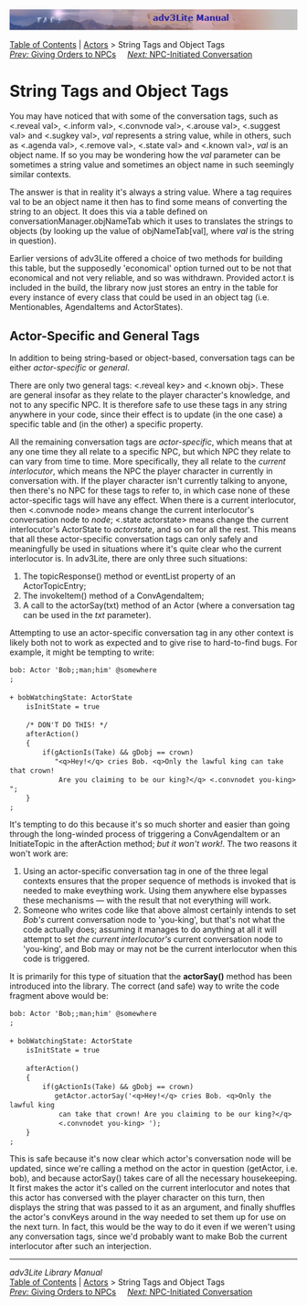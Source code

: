 ---
---
<div class="topbar">

<img src="topbar.jpg" data-border="0" />

</div>

<div class="nav">

<a href="toc.html" class="nav">Table of Contents</a> \|
<a href="actor.html" class="nav">Actors</a> \> String Tags and Object
Tags  
<span class="navnp"><a href="orders.html" class="nav"><em>Prev:</em> Giving Orders to
NPCs</a>    
<a href="initiate.html" class="nav"><em>Next:</em> NPC-Initiated
Conversation</a>     </span>

</div>

<div class="main">

# String Tags and Object Tags

You may have noticed that with some of the conversation tags, such as
\<.reveal val\>, \<.inform val\>, \<.convnode val\>, \<.arouse val\>,
\<.suggest val\> and \<.sugkey val\>, *val* represents a string value,
while in others, such as \<.agenda val\>, \<.remove val\>, \<.state
val\> and \<.known val\>, *val* is an object name. If so you may be
wondering how the *val* parameter can be sometimes a string value and
sometimes an object name in such seemingly similar contexts.

The answer is that in reality it's always a string value. Where a tag
requires val to be an object name it then has to find some means of
converting the string to an object. It does this via a table defined on
conversationManager.objNameTab which it uses to translates the strings
to objects (by looking up the value of objNameTab\[val\], where *val* is
the string in question).

Earlier versions of adv3Lite offered a choice of two methods for
building this table, but the supposedly 'economical' option turned out
to be not that economical and not very reliable, and so was withdrawn.
Provided actor.t is included in the build, the library now just stores
an entry in the table for every instance of every class that could be
used in an object tag (i.e. Mentionables, AgendaItems and ActorStates).

## <span id="actor-tag-idx">Actor-Specific and General Tags</span>

In addition to being string-based or object-based, conversation tags can
be either *actor-specific* or *general*.

There are only two general tags: \<.reveal key\> and \<.known obj\>.
These are general insofar as they relate to the player character's
knowledge, and not to any specific NPC. It is therefore safe to use
these tags in any string anywhere in your code, since their effect is to
update (in the one case) a specific table and (in the other) a specific
property.

All the remaining conversation tags are *actor-specific*, which means
that at any one time they all relate to a specific NPC, but which NPC
they relate to can vary from time to time. More specifically, they all
relate to the *<span id="curint_idx">current interlocutor</span>*, which
means the NPC the player character in currently in conversation with. If
the player character isn't currently talking to anyone, then there's no
NPC for these tags to refer to, in which case none of these
actor-specific tags will have any effect. When there is a current
interlocutor, then \<.convnode node\> means change the current
interlocutor's conversation node to *node*; \<.state actorstate\> means
change the current interlocutor's ActorState to *actorstate*, and so on
for all the rest. This means that all these actor-specific conversation
tags can only safely and meaningfully be used in situations where it's
quite clear who the current interlocutor is. In adv3Lite, there are only
three such situations:

1.  The topicResponse() method or eventList property of an
    ActorTopicEntry;
2.  The invokeItem() method of a ConvAgendaItem;
3.  A call to the actorSay(txt) method of an Actor (where a conversation
    tag can be used in the *txt* parameter).

Attempting to use an actor-specific conversation tag in any other
context is likely both not to work as expected and to give rise to
hard-to-find bugs. For example, it might be tempting to write:

<div class="code">

    bob: Actor 'Bob;;man;him' @somewhere
    ;

    + bobWatchingState: ActorState
        isInitState = true
        
        /* DON'T DO THIS! */
        afterAction()
        {
            if(gActionIs(Take) && gDobj == crown)
               "<q>Hey!</q> cries Bob. <q>Only the lawful king can take that crown!
                Are you claiming to be our king?</q> <.convnodet you-king> ";  
        }
    ;

</div>

It's tempting to do this because it's so much shorter and easier than
going through the long-winded process of triggering a ConvAgendaItem or
an InitiateTopic in the afterAction method; *but it won't work!*. The
two reasons it won't work are:

1.  Using an actor-specific conversation tag in one of the three legal
    contexts ensures that the proper sequence of methods is invoked that
    is needed to make eveything work. Using them anywhere else bypasses
    these mechanisms — with the result that not everything will work.
2.  Someone who writes code like that above almost certainly intends to
    set *Bob's* current conversation node to 'you-king', but that's not
    what the code actually does; assuming it manages to do anything at
    all it will attempt to set *the current interlocutor's* current
    conversation node to 'you-king', and Bob may or may not be the
    current interlocutor when this code is triggered.

It is primarily for this type of situation that the **actorSay()**
method has been introduced into the library. The correct (and safe) way
to write the code fragment above would be:

<div class="code">

    bob: Actor 'Bob;;man;him' @somewhere
    ;

    + bobWatchingState: ActorState
        isInitState = true
        
        afterAction()
        {
            if(gActionIs(Take) && gDobj == crown)
               getActor.actorSay('<q>Hey!</q> cries Bob. <q>Only the lawful king
                can take that crown! Are you claiming to be our king?</q> 
                <.convnodet you-king> ');  
        }
    ;

</div>

This is safe because it's now clear which actor's conversation node will
be updated, since we're calling a method on the actor in question
(getActor, i.e. bob), and because <span class="code">actorSay()</span>
takes care of all the necessary housekeeping. It first makes the actor
it's called on the current interlocutor and notes that this actor has
conversed with the player character on this turn, then displays the
string that was passed to it as an argument, and finally shuffles the
actor's convKeys around in the way needed to set them up for use on the
next turn. In fact, this would be the way to do it even if we weren't
using any conversation tags, since we'd probably want to make Bob the
current interlocutor after such an interjection.

</div>

------------------------------------------------------------------------

<div class="navb">

*adv3Lite Library Manual*  
<a href="toc.html" class="nav">Table of Contents</a> \|
<a href="actor.html" class="nav">Actors</a> \> String Tags and Object
Tags  
<span class="navnp"><a href="orders.html" class="nav"><em>Prev:</em> Giving Orders to
NPCs</a>    
<a href="initiate.html" class="nav"><em>Next:</em> NPC-Initiated
Conversation</a>     </span>

</div>
